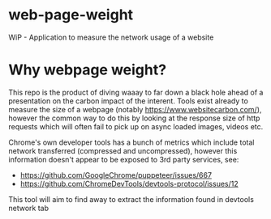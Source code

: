 # web-page-weight
WiP - Application to measure the network usage of a website

# Why webpage weight?
This repo is the product of diving waaay to far down a black hole ahead of a presentation on the carbon impact of the interent.
Tools exist already to measure the size of a webpage (notably https://www.websitecarbon.com/), however the common way to do this by looking at the response size of http requests which will often fail to pick up on async loaded images, videos etc. 

Chrome's own developer tools has a bunch of metrics which include total network transferred (compressed and uncompressed), however this information doesn't appear to be exposed to 3rd party services, see:
- https://github.com/GoogleChrome/puppeteer/issues/667
- https://github.com/ChromeDevTools/devtools-protocol/issues/12

This tool will aim to find away to extract the information found in devtools network tab
